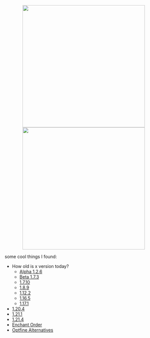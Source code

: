 <div align="center">
    <img width="391" src= "https://github-readme-stats.vercel.app/api?username=ManInMyVan&show=reviews,prs_merged&include_all_commits=true&hide=contribs&show_icons=true&hide_border=true&theme=transparent">
    <img width="391" src="https://github-readme-stats.vercel.app/api/top-langs/?username=ManInMyVan&layout=compact&theme=transparent&hide_border=true">
</div>

some cool things I found:
- How old is x version today?
  - [Alpha 1.2.6](https://howoldisminecraft.today/a1.2.6)
  - [Beta 1.7.3](https://howoldisminecraft.today/b1.7.3)
  - [1.7.10](https://howoldisminecraft.today/1.7.10)
  - [1.8.9](https://howoldisminecraft.today/1.8.9)
  - [1.12.2](https://howoldisminecraft.today/1.12.2)
  - [1.16.5](https://howoldisminecraft.today/1.16.5)
  - [1.17.1](https://howoldisminecraft.today/1.17.1)
 - [1.20.4](https://howoldisminecraft.today/1.20.4)
 - [1.21.1](https://howoldisminecraft.today/1.21.1)
 - [1.21.4](https://howoldisminecraft.today/1.21.4)
 - [Enchant Order](https://iamcal.github.io/enchant-order/)
 - [Optfine Alternatives](https://optifine.alternatives.lambdaurora.dev/)
